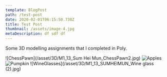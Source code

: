 ```yaml
---
template: BlogPost
path: /test-post
date: 2020-02-01T06:15:50.738Z
title: Test Post
thumbnail: /assets/image-4.jpg
metaDescription: df sdf df
---
```

Some 3D modelling assignments that I completed in Poly.

![ChessPawn](/asset/3D/M1_13_Sum Hei Mun_ChessPawn2.jpg)
![Apples](/asset/3D/M1_13_SumHeiMun_Apples_WK12.jpg)
![Pumpkin](/asset/3D/M1_13_SumHeiMun_Pumpkin_wk12.jpg)
![WineGlasses](/asset/3D/M1_13_SUMHEIMUN_Wine glass (2).jpg)
